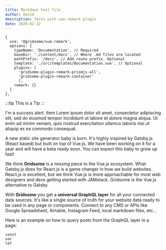 ```yaml
---
title: Markdown test file
author: david
description: Tests with vue-remark plugin
date: 2020-02-22
---
```


```js{9-10}{codeTitle: "gridsome.config.js"} 
{
  use: '@gridsome/vue-remark',
  options: {
    typeName: 'Documentation', // Required
    baseDir: './content/docs', // Where .md files are located
    pathPrefix: '/docs', // Add route prefix. Optional
    template: './src/templates/Documentation.vue', // Optional
    plugins: [
      'gridsome-plugin-remark-prismjs-all',
      'gridsome-plugin-remark-container'
      ],
    remark: {}
  }
},
```

:::tip
This is a Tip
:::

<v-alert type="success">
      I'm a success alert.
</v-alert>

<v-expansion-panels focusable>
    <v-expansion-panel
      v-for="(item,i) in 5"
      :key="i"
    >
      <v-expansion-panel-header>Item</v-expansion-panel-header>
      <v-expansion-panel-content>
        Lorem ipsum dolor sit amet, consectetur adipiscing elit, sed do eiusmod tempor incididunt ut labore et dolore magna aliqua. Ut enim ad minim veniam, quis nostrud exercitation ullamco laboris nisi ut aliquip ex ea commodo consequat.
      </v-expansion-panel-content>
    </v-expansion-panel>
  </v-expansion-panels>

A new static site generator baby is born. It's highly inspired by Gatsby.js (React based) but built on top of Vue.js. We have been working on it for a year and will have a beta ready soon. You can expect this baby to grow up fast!

We think **Gridsome** is a missing piece to the Vue.js ecosystem. What Gatsby.js does for React.js is a game changer in how we build websites. React.js is excellent, but we think Vue.js is more approachable for most web designers and devs getting started with JAMstack. Gridsome is the Vue.js alternative to Gatsby.

With **Gridsome** you get a **universal GraphQL layer** for all your connected data sources. It's like a single source of truth for your website data ready to be used in any page or components. Connect to any CMS or APIs like Google Spreadsheet, Airtable, Instagram Feed, local markdown files, etc...

Here is an example on how to query posts from the GraphQL layer in a page:

```jsx{2}{codeTitle: test}
const
var
let
```
